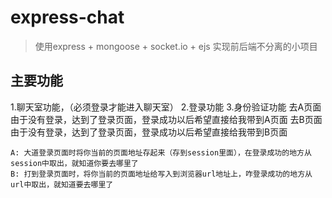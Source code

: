 # express-chat

>使用express + mongoose + socket.io + ejs 实现前后端不分离的小项目

## 主要功能
1.聊天室功能，（必须登录才能进入聊天室）
2.登录功能
3.身份验证功能
    去A页面由于没有登录，达到了登录页面，登录成功以后希望直接给我带到A页面
     去B页面由于没有登录，达到了登录页面，登录成功以后希望直接给我带到B页面

    A: 大道登录页面时将你当前的页面地址存起来（存到session里面），在登录成功的地方从session中取出，就知道你要去哪里了
    B: 打到登录页面时，将你当前的页面地址给写入到浏览器url地址上，咋登录成功的地方从url中取出，就知道要去哪里了 